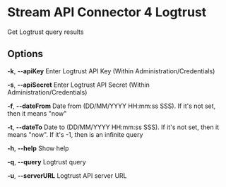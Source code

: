 # Stream API Connector 4 Logtrust

Get Logtrust query results 

## Options

**-k**, **--apiKey** <String> Enter Logtrust API Key (Within Administration/Credentials)

**-s**, **--apiSecret** <String> Enter Logtrust API Secret (Within Administration/Credentials)

**-f**, **--dateFrom** <String> Date from (DD/MM/YYYY HH:mm:ss SSS). If it's not set, then it means "now"  

**-t**, **--dateTo** <String> Date to (DD/MM/YYYY HH:mm:ss SSS). If it's not set, then it means "now". If it's -1, then is an infinite query

**-h**, **--help** Show help

**-q**, **--query** <String> Logtrust query

**-u**, **--serverURL** <String> Logtrust API server URL
